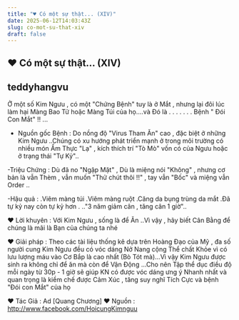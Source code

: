 ```yaml
---
title: "♥ Có một sự thật... (XIV)"
date: 2025-06-12T14:03:43Z
slug: co-mot-su-that-xiv
draft: false
---
```


## ♥ Có một sự thật... (XIV)

## teddyhangvu

Ở một số Kim Ngưu , có một "Chứng Bệnh" tuy là ở Mắt , nhưng lại đôi lúc làm hại Màng Bao Tử hoặc Màng Túi của họ....và Đó là
.
.
.
.
.
.
. Bệnh " Đói Con Mắt" !!  ...

- Nguồn gốc Bệnh : Do nồng độ "Virus Tham Ăn" cao , đặc biệt ở những Kim Ngưu ..Chúng có xu hướng phát triển mạnh ở trong môi trường có nhiều món Ẩm Thực "Lạ" , kích thích trí "Tò Mò" vốn có của Ngưu hoặc ở trạng thái "Tự Kỷ"..

-Triệu Chứng : Dù đã no "Ngập Mặt" , Dù là miệng nói "Không" , nhưng cơ bản là vẫn Thèm , vẫn muốn "Thử chút thôi !!" , tay vẫn "Bốc" và miệng vẫn Order ..

-Hậu quả : 
.Viêm màng túi 
.Viêm màng ruột 
.Căng da bụng trùng da mắt 
.Đã tự kỷ nay còn tự kỷ hơn 
. .."3 năm giảm cân , tăng cân 1 giờ"..

♥ Lời khuyên : Với Kim Ngưu , sống là để Ăn ..Vì vậy , hãy biết Cân Bằng để chúng là mãi là Bạn của chúng ta nhé 

♥ Giải pháp : Theo các tài liệu thống kê dựa trên Hoàng Đạo của Mỹ , đa số người cung Kim Ngưu đều có vóc dáng Nở Nang cộng Thể chất Khỏe vì có lưu lượng máu vào Cơ Bắp là cao nhất (Bò Tót mà)...Vì vậy Kim Ngưu được sinh ra không chỉ để ăn mà còn để Vận Động ...Cho nên Tập thể dục điều độ mỗi ngày từ 30p - 1 giờ sẽ giúp KN có được vóc dáng ưng ý Nhanh nhất và quan trọng là kiềm chế được Cảm Xúc , tăng suy nghĩ Tích Cực và bệnh "Đói con Mắt" của họ 

♥ Tác Giả : Ad [Quang Chương]
♥ Nguồn : http://www.facebook.com/HoicungKimnguu
